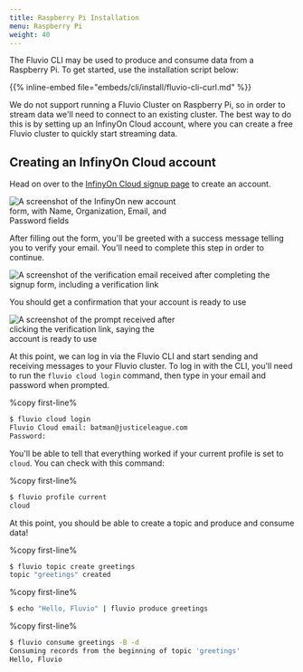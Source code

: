 ```yaml
---
title: Raspberry Pi Installation
menu: Raspberry Pi
weight: 40
---
```


The Fluvio CLI may be used to produce and consume data from a Raspberry Pi.
To get started, use the installation script below:

{{% inline-embed file="embeds/cli/install/fluvio-cli-curl.md" %}}

We do not support running a Fluvio Cluster on Raspberry Pi, so in order
to stream data we'll need to connect to an existing cluster. The best way
to do this is by setting up an InfinyOn Cloud account, where you can
create a free Fluvio cluster to quickly start streaming data.

## Creating an InfinyOn Cloud account

Head on over to the <a href="https://infinyon.cloud" target="_blank">InfinyOn Cloud signup page</a> to create an account.

<img src="../images/cloud-signup.jpg"
alt="A screenshot of the InfinyOn new account form, with Name, Organization, Email, and Password fields"
style="justify: center; max-width: 300px" />

After filling out the form, you'll be greeted with a success message telling you to verify your email. You'll need to complete this step in order to continue.

<img src="../images/cloud-verification.jpg"
alt="A screenshot of the verification email received after completing the signup form, including a verification link"
style="justify: center; max-width: 500px" />

You should get a confirmation that your account is ready to use

<img src="../images/cloud-confirmation.jpg"
alt="A screenshot of the prompt received after clicking the verification link, saying the account is ready to use"
style="justify: center; max-width: 300px" />

At this point, we can log in via the Fluvio CLI and start sending and receiving messages to your Fluvio cluster. To log in with the CLI, you'll need to run the `fluvio cloud login` command, then type in your email and password when prompted.

%copy first-line%
```bash
$ fluvio cloud login
Fluvio Cloud email: batman@justiceleague.com
Password:
```

You'll be able to tell that everything worked if your current profile is set to `cloud`. You can check with this command:

%copy first-line%
```bash
$ fluvio profile current
cloud
```

At this point, you should be able to create a topic and produce and consume data!

%copy first-line%
```bash
$ fluvio topic create greetings
topic "greetings" created
```

%copy first-line%
```bash
$ echo "Hello, Fluvio" | fluvio produce greetings
```

%copy first-line%
```bash
$ fluvio consume greetings -B -d
Consuming records from the beginning of topic 'greetings'
Hello, Fluvio
```
